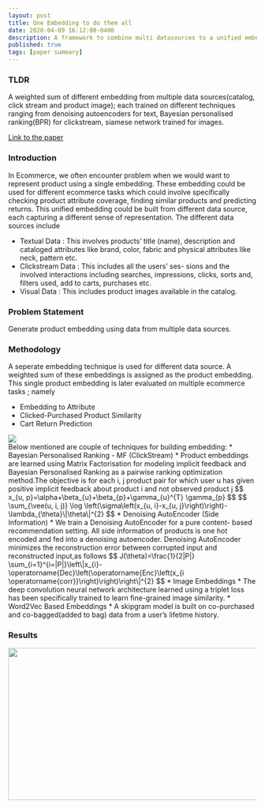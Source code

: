 ```yaml
---
layout: post
title: One Embedding to do them all
date: 2020-04-09 16:12:00-0400
description: A framework to combine multi datasources to a unified embedding for products on e-commerce. These datasource could include catalog text data, user click stream data or product images.
published: true
tags: [paper summary]
---
```



### TLDR 
A weighted sum of different embedding from multiple data sources(catalog, click stream and product image); each trained on different techniques ranging from denoising autoencoders for text, Bayesian personalised ranking(BPR) for clickstream, siamese network trained for images.

[Link to the paper](https://arxiv.org/abs/1906.12120)

### Introduction
In Ecommerce, we often encounter problem when we would want to represent product using a single embedding. These embedding could be used for different ecommerce tasks which could involve specifically checking product attribute coverage, finding similar products and predicting returns. This unified embedding could be built from different data source, each capturing a different sense of representation. The different data sources include 
* Textual Data : This involves products’ title (name), description and cataloged attributes like brand, color, fabric and physical attributes like neck, pattern etc.
* Clickstream Data : This includes all the users’ ses- sions and the involved interactions including searches, impressions, clicks, sorts and, filters used, add to carts, purchases etc.
* Visual Data : This includes product images available in the catalog.

### Problem Statement
Generate product embedding using data from multiple data sources.

### Methodology 
A seperate embedding technique is used for different data source. A weighted sum of these embeddings is assigned as the product embedding. This single product embedding is later evaluated on multiple ecommerce tasks ; namely 
* Embedding to Attribute
* Clicked-Purchased Product Similarity
* Cart Return Prediction
<div class="img_row">
    <img class="col two" src="{{ site.baseurl }}/assets/img/one-embedding-to-do-them-all/various_techniques.png" >
</div>
Below mentioned are couple of techniques for building embedding:
* Bayesian Personalised Ranking - MF (ClickStream)
	* Product embeddings are learned using Matrix Factorisation for modeling implicit feedback and Bayesian Personalised Ranking as a pairwise ranking optimization method.The objective is for each i, j product pair for which user u has given positive implicit feedback about product i and not observed product j
	$$ x_{u, p}=\alpha+\beta_{u}+\beta_{p}+\gamma_{u}^{T} \gamma_{p} $$
	$$ \sum_{\vee(u, i, j)} \log \left(\sigma\left(x_{u, i}-x_{u, j}\right)\right)-\lambda_{\theta}\|\theta\|^{2} $$
* Denoising AutoEncoder  (Side Information)
	* We train a Denoising AutoEncoder for a pure content- based recommendation setting. All side information of products is one hot encoded and fed into a denoising autoencoder. Denoising AutoEncoder minimizes the reconstruction error between corrupted input and reconstructed input,as follows 
	$$
J(\theta)=\frac{1}{2|P|} \sum_{i=1}^{i=|P|}\left\|x_{i}-\operatorname{Dec}\left(\operatorname{Enc}\left(x_{i \operatorname{corr}}\right)\right)\right\|^{2}
$$
* Image Embeddings 
	* The deep convolution neural network architecture learned using a triplet loss has been specifically trained to learn fine-grained image similarity.
* Word2Vec Based Embeddings
	* A skipgram model is built on co-purchased and co-bagged(added to bag) data from a user’s lifetime history. 

### Results 
<div class="img_row">
    <img class="col three" src="{{ site.baseurl }}/assets/img/one-embedding-to-do-them-all/results.png" width="719" height="308">
</div>
